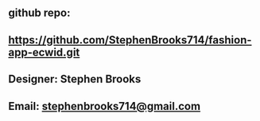 ## github repo:
## https://github.com/StephenBrooks714/fashion-app-ecwid.git

## Designer: Stephen Brooks

## Email: stephenbrooks714@gmail.com